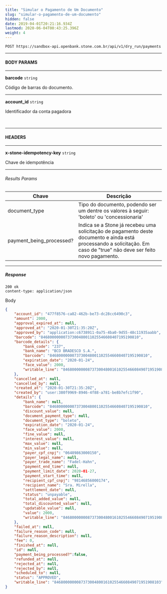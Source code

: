 ```yaml
---
title: "Simular o Pagamento de Um Documento"
slug: "simular-o-pagamento-de-um-documento"
hidden: false
date: 2019-04-01T20:21:16.934Z
lastmod: 2020-06-04T00:43:25.396Z
weight: 4
---
```


```http
POST https://sandbox-api.openbank.stone.com.br/api/v1/dry_run/payments
```

---

#### **BODY PARAMS**

---

**barcode**  `string`

Código de barras do documento.

---

**account_id**  `string`

Identificador da conta pagadora

<br>

---
#### **HEADERS**

---

**x-stone-idempotency-key**  `string`

Chave de idempotência

---

###### Results Params

| Chave                    | Descrição                                                                                                                                                              |
| ------------------------ | ---------------------------------------------------------------------------------------------------------------------------------------------------------------------- |
| document_type            | Tipo do documento, podendo ser um dentre os valores à seguir: 'boleto' ou 'concessionaria'                                                                             |
| payment_being_processed? | Indica se a Stone já recebeu uma solicitação de pagamento deste documento e ainda está processando a solicitação. Em caso de "true" não deve ser feito novo pagamento. |

---

##### **Response**

```http
200 ok
content-type: application/json
```
Body
```JSON
{
    "account_id": "477f8576-ca82-462b-be73-dc28cc6490c3",
    "amount": 2000,
    "approval_expired_at": null,
    "approved_at": "2020-01-30T21:35:20Z",
    "approved_by": "application:c6738911-0a75-4ba0-9d55-48c11935aabb",
    "barcode": "84680000000737300480011025546608407195190810",
    "barcode_details": {
        "bank_code": "237",
        "bank_name": "BCO BRADESCO S.A.",
        "barcode": "84680000000737300480011025546608407195190810",
        "expiration_date": "2020-01-24",
        "face_value": 2000,
        "writable_line": "846800000008737300480016102554660849071951908103"
    },
    "cancelled_at": null,
    "cancelled_by": null,
    "created_at": "2020-01-30T21:35:20Z",
    "created_by": "user:380f9969-8946-4f88-a781-be8b7efc1f90",
    "details": {
        "bank_name": null,
        "barcode": "84680000000737300480011025546608407195190810",
        "discount_value": null,
        "document_payment_type": null,
        "document_type": "boleto",
        "expiration_date": "2020-01-24",
        "face_value": 2000,
        "fine_value": null,
        "interest_value": null,
        "max_value": null,
        "min_value": null,
        "payer_cpf_cnpj": "06489863000150",
        "payer_legal_name": null,
        "payer_trade_name": "Fadel-Hahn",
        "payment_end_time": null,
        "payment_limit_date": 2020-01-27,
        "payment_start_time": null,
        "recipient_cpf_cnpj": "98146856000174",
        "recipient_name": "Sra. Mirella",
        "settlement_date": null,
        "status": "unpayable",
        "total_added_value": null,
        "total_discounted_value": null,
        "updatable_value": null,
        "value": 2000,
        "writable_line": "846800000008737300480016102554660849071951908103"
    },
    "failed_at": null,
    "failure_reason_code": null,
    "failure_reason_description": null,
    "fee": 0,
    "finished_at": null,
    "id": null,
    "payment_being_processed?":false,
    "refunded_at": null,
    "rejected_at": null,
    "rejected_by": null,
    "scheduled_to": null,
    "status": "APPROVED",
    "writable_line": "846800000008737300480016102554660849071951908103"
}
```
